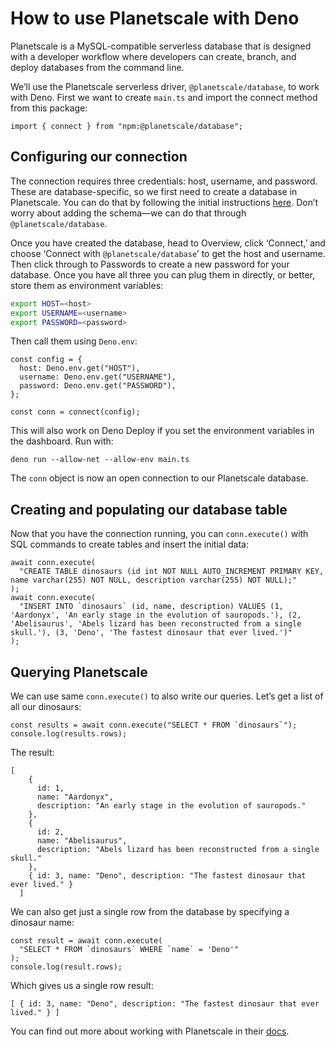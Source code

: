 # How to use Planetscale with Deno

Planetscale is a MySQL-compatible serverless database that is designed with a developer workflow where developers can create, branch, and deploy databases from the command line.

We’ll use the Planetscale serverless driver, `@planetscale/database`, to work with Deno. First we want to create ```main.ts``` and import the connect method from this package:

```tsx
import { connect } from "npm:@planetscale/database";
```

## Configuring our connection

The connection requires three credentials: host, username, and password. These are database-specific, so we first need to create a database in Planetscale. You can do that by following the initial instructions [here](https://planetscale.com/docs/tutorials/planetscale-quick-start-guide). Don’t worry about adding the schema—we can do that through `@planetscale/database`.

Once you have created the database, head to Overview, click ‘Connect,’ and choose ‘Connect with `@planetscale/database`’ to get the host and username. Then click through to Passwords to create a new password for your database. Once you have all three you can plug them in directly, or better, store them as environment variables:

```bash
export HOST=<host>
export USERNAME=<username>
export PASSWORD=<password>
```

Then call them using `Deno.env`:

```tsx
const config = {
  host: Deno.env.get("HOST"),
  username: Deno.env.get("USERNAME"),
  password: Deno.env.get("PASSWORD"),
};

const conn = connect(config);
```

This will also work on Deno Deploy if you set the environment variables in the dashboard. Run with:

```deno run --allow-net --allow-env main.ts``` 

The `conn` object is now an open connection to our Planetscale database.

## Creating and populating our database table

Now that you have the connection running, you can `conn.execute()` with SQL commands to create tables and insert the initial data:

```tsx
await conn.execute(
  "CREATE TABLE dinosaurs (id int NOT NULL AUTO_INCREMENT PRIMARY KEY, name varchar(255) NOT NULL, description varchar(255) NOT NULL);"
);
await conn.execute(
  "INSERT INTO `dinosaurs` (id, name, description) VALUES (1, 'Aardonyx', 'An early stage in the evolution of sauropods.'), (2, 'Abelisaurus', 'Abels lizard has been reconstructed from a single skull.'), (3, 'Deno', 'The fastest dinosaur that ever lived.')"
);
```

## Querying Planetscale

We can use same `conn.execute()` to also write our queries. Let’s get a list of all our dinosaurs:

```tsx
const results = await conn.execute("SELECT * FROM `dinosaurs`");
console.log(results.rows);
```

The result:

```tsx
[
    {
      id: 1,
      name: "Aardonyx",
      description: "An early stage in the evolution of sauropods."
    },
    {
      id: 2,
      name: "Abelisaurus",
      description: "Abels lizard has been reconstructed from a single skull."
    },
    { id: 3, name: "Deno", description: "The fastest dinosaur that ever lived." }
  ]
```

We can also get just a single row from the database by specifying a dinosaur name:

```tsx
const result = await conn.execute(
  "SELECT * FROM `dinosaurs` WHERE `name` = 'Deno'"
);
console.log(result.rows);
```

Which gives us a single row result:

```tsx
[ { id: 3, name: "Deno", description: "The fastest dinosaur that ever lived." } ]
```

You can find out more about working with Planetscale in their [docs](https://planetscale.com/docs). 
